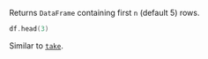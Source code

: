 [//]: # (title: head)

<!---IMPORT org.jetbrains.kotlinx.dataframe.samples.api.Analyze-->

Returns `DataFrame` containing first `n` (default 5) rows.

<!---FUN head-->

```kotlin
df.head(3)
```

<!---END-->

Similar to [`take`](sliceRows.md#take).
